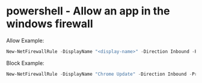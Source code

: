 # powershell - Allow an app in the windows firewall

Allow Example:

```powershell
New-NetFirewallRule -DisplayName "<display-name>" -Direction Inbound -Program "<path/to/.exe>" -RemoteAddress LocalSubnet -Action Allow
```

Block Example:

```powershell
New-NetFirewallRule -DisplayName "Chrome Update" -Direction Inbound -Program "C:\Program Files (x86)\Google\Update\GoogleUpdate.exe" -Action Block
```
